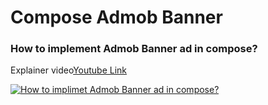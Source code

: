 # Compose Admob Banner
### How to implement Admob Banner ad in compose?

Explainer video[Youtube Link](https://www.youtube.com/watch?v=vAlDqS6qj_E)

[![How to implimet Admob Banner ad in compose?](https://img.youtube.com/vi/vAlDqS6qj_E/0.jpg)](https://www.youtube.com/watch?v=vAlDqS6qj_E)

